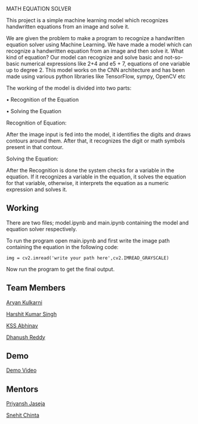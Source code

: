 
MATH EQUATION SOLVER

This project is a simple machine learning model which recognizes 
handwritten equations from an image and solve it.

We are given the problem to make a program to recognize a handwritten equation solver using Machine Learning. We have made a model which can recognize a handwritten equation from an image and then solve it. What kind of equation? Our model can recognize and solve basic and not-so-basic numerical expressions like 2+4 and e5 + 7, equations of one variable up to degree 2. This model works on the CNN architecture and has been made using various python libraries like TensorFlow, sympy, OpenCV etc



The working of the model is divided into two parts:

•	Recognition of the Equation

•	Solving the Equation

Recognition of Equation:

After the image input is fed into the model, it identifies the digits and draws contours around them. After that, it recognizes the digit or math symbols present in that contour.

Solving the Equation:

After the Recognition is done the system checks for a variable in the equation. If it recognizes a variable in the equation, it solves the equation for that variable, otherwise, it interprets the equation as a numeric expression and solves it.






## Working

There are two files; model.ipynb and main.ipynb containing the
model and equation solver respectively.

To run the program open main.ipynb and first write the image path containing the 
equation in the following code:

```
img = cv2.imread('write your path here',cv2.IMREAD_GRAYSCALE)

```
Now run the program to get the final output.
## Team Members

[Aryan Kulkarni](https://github.com/AryanGKulkarni)

[Harshit Kumar Singh](https://github.com/harshit-ji)

[KSS Abhinav](https://github.com/abhinav180104)

[Dhanush Reddy](https://github.com/dhanushreddy2)




## Demo



[Demo Video](https://drive.google.com/file/d/16AQa5amE3IE6HrFKpVT8poIpUiF6QuDf/view?usp=sharing)
## Mentors
[Priyansh Jaseja](https://github.com/iDroppiN)

[Snehit Chinta](https://github.com/snehithchinta)